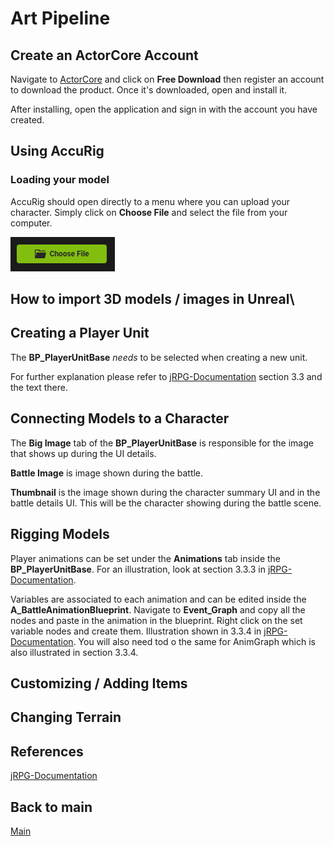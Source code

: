 # Art Pipeline

## Create an ActorCore Account

Navigate to [ActorCore](https://actorcore.reallusion.com/auto-rig) and click on **Free Download** then register an account to download the product. Once it's downloaded, open and install it.

After installing, open the application and sign in with the account you have created.

## Using AccuRig

### Loading your model

AccuRig should open directly to a menu where you can upload your character. Simply click on **Choose File** and select the file from your computer.

![choosefile](choosefile.PNG)

## How to import 3D models / images in Unreal\

## Creating a Player Unit

The **BP_PlayerUnitBase** *needs* to be selected when creating a new unit.

For further explanation please refer to [jRPG-Documentation](https://docs.google.com/document/d/1NqsJhT1TMfxWrWhaA9jafYDIJ5gpT3rS1UkIAOG4lP0/edit#) section 3.3 and the text there.

## Connecting Models to a Character

The **Big Image** tab of the **BP_PlayerUnitBase** is responsible for the image that shows up during the UI details.

**Battle Image** is image shown during the battle.

**Thumbnail** is the image shown during the character summary UI and in the battle details UI. This will be the character showing during the battle scene. 

## Rigging Models

Player animations can be set under the **Animations** tab inside the **BP_PlayerUnitBase**. For an illustration, look at section 3.3.3 in [jRPG-Documentation](https://docs.google.com/document/d/1NqsJhT1TMfxWrWhaA9jafYDIJ5gpT3rS1UkIAOG4lP0/edit#).

Variables are associated to each animation and can be edited inside the **A_BattleAnimationBlueprint**. Navigate to **Event_Graph** and copy all the nodes and paste in the animation in the blueprint. Right click on the set variable nodes and create them. Illustration shown in 3.3.4 in [jRPG-Documentation](https://docs.google.com/document/d/1NqsJhT1TMfxWrWhaA9jafYDIJ5gpT3rS1UkIAOG4lP0/edit#). You will also need tod o the same for AnimGraph which is also illustrated in section 3.3.4.

## Customizing / Adding Items

## Changing Terrain

## References

[jRPG-Documentation](https://docs.google.com/document/d/1NqsJhT1TMfxWrWhaA9jafYDIJ5gpT3rS1UkIAOG4lP0/edit#)

## Back to main

[Main](README.md)